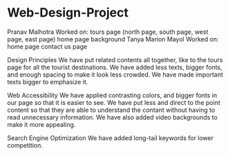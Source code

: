 # Web-Design-Project

Pranav Malhotra
    Worked on:
        tours page (north page, south page, west page, east page)
        home page background
Tanya Marion Mayol
    Worked on:
        home page
        contact us page


Design Principles
    We have put related contents all together, like to the tours page for all the tourist destinations.
    We have added less texts, bigger fonts, and enough spacing to make it look less crowded. We have made 
    important texts bigger to emphasize it.

Web Accessibility
    We have applied contrasting colors, and bigger fonts in our page so that it is easier to see. 
    We have put less and direct to the point content so that they are able to understand the contant 
    without having to read unnecessary information. We have also added video backgrounds 
    to make it more appealing.


Search Engine Optimization
    We have added long-tail keywords for lower competition.